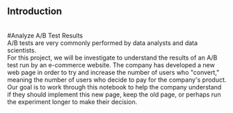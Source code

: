 ## Introduction <br>
<br>
#Analyze A/B Test Results
<br>
A/B tests are very commonly performed by data analysts and data scientists. 
<br>
For this project, we will be investigate to understand the results of an A/B test run by an e-commerce website. The company has developed a new web page in order to try and increase the number of users who "convert," meaning the number of users who decide to pay for the company's product. Our goal is to work through this notebook to help the company understand if they should implement this new page, keep the old page, or perhaps run the experiment longer to make their decision.
